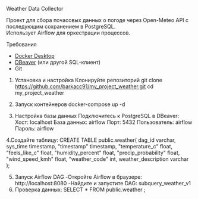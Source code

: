  Weather Data Collector

Проект для сбора почасовых данных о погоде через Open-Meteo API с последующим сохранением в PostgreSQL.  
Использует Airflow для оркестрации процессов.

Требования
- [Docker Desktop](https://www.docker.com/products/docker-desktop/)
- [DBeaver](https://dbeaver.io/download/) (или другой SQL-клиент)
- Git


1. Установка и настройка 
Клонируйте репозиторий
git clone https://github.com/barkacc91/my_project_weather.git
cd my_project_weather

2. Запуск контейнеров
docker-compose up -d

3. Настройка базы данных
Подключитесь к PostgreSQL в DBeaver:
Хост: localhost
База данных: airflow
Порт: 5432
Пользователь: airflow
Пароль: airflow

4.Создайте таблицу:
CREATE TABLE public.weather(
    dag_id varchar,
    sys_time timestamp, 
    "timestamp" timestamp,
    "temperature_c" float,
    "feels_like_c" float,
    "humidity_percent" float,
    "precip_probability" float,
    "wind_speed_kmh" float,
    "weather_code" int,
    weather_description varchar
);

5. Запуск Airflow DAG
-Откройте Airflow в браузере:
http://localhost:8080
-Найдите и запустите DAG: subquery_weather_v1
6. Проверка данных:
SELECT * FROM public.weather ;
